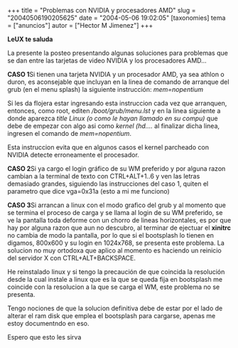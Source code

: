 +++
title = "Problemas con NVIDIA y procesadores AMD"
slug = "20040506190205625"
date = "2004-05-06 19:02:05"
[taxonomies]
tema = ["anuncios"]
autor = ["Hector M Jimenez"]
+++

**LeUX te saluda**

La presente la posteo presentando algunas soluciones para problemas que
se dan entre las tarjetas de video NVIDIA y los procesadores AMD...

<!-- more -->
**CASO 1**Si tienen una tarjeta NVIDIA y un procesador AMD, ya sea
athlon o duron, es aconsejable que incluyan en la linea de comando de
arranque del grub (en el menu splash) la siguiente instrucción:
*mem=nopentium*

Si les da flojera estar ingresando esta instruccion cada vez que
arranquen, entonces, como root, editen */boot/grub/menu.lst* y en la
linea siguiente a donde aparezca *title Linux (o como le hayan llamado
en su compu)* que debe de empezar con algo asi como *kernel (hd....* al
finalizar dicha linea, ingresen el comando de *mem=nopentium*.

Esta instruccion evita que en algunos casos el kernel parcheado con
NVIDIA detecte erroneamente el procesador.

**CASO 2**Si ya cargo el login gráfico de su WM preferido y por alguna
razon cambian a la terminal de texto con CTRL+ALT+1..6 y ven las letras
demasiado grandes, siguiendo las instrucciones del caso 1, quiten el
parametro que dice vga=0x31a (esto a mi me funciono)

**CASO 3**Si arrancan a linux con el modo grafico del grub y al momento
que se termina el proceso de carga y se llama al login de su WM
preferido, se ve la pantalla toda deforme con un chorro de lineas
horizontales, es por que hay por alguna razon que aun no descubro, al
terminar de ejectuar el **xinitrc** no cambia de modo la pantalla, por
lo que si el bootsplash lo tienen en digamos, 800x600 y su login en
1024x768, se presenta este problema. La solucion no muy ortodoxa que
aplico al momento es haciendo un reinicio del servidor X con
CTRL+ALT+BACKSPACE.

He reinstalado linux y si tengo la precaución de que coincida la
resolución desde la cual instale a linux que es la que se queda fija en
bootsplash me coincide con la resolucion a la que se carga el WM, este
problema no se presenta.

Tengo nociones de que la solucion definitiva debe de estar por el lado
de alterar el ram disk que emplea el bootsplash para cargarse, apenas me
estoy documentndo en eso.

Espero que esto les sirva

